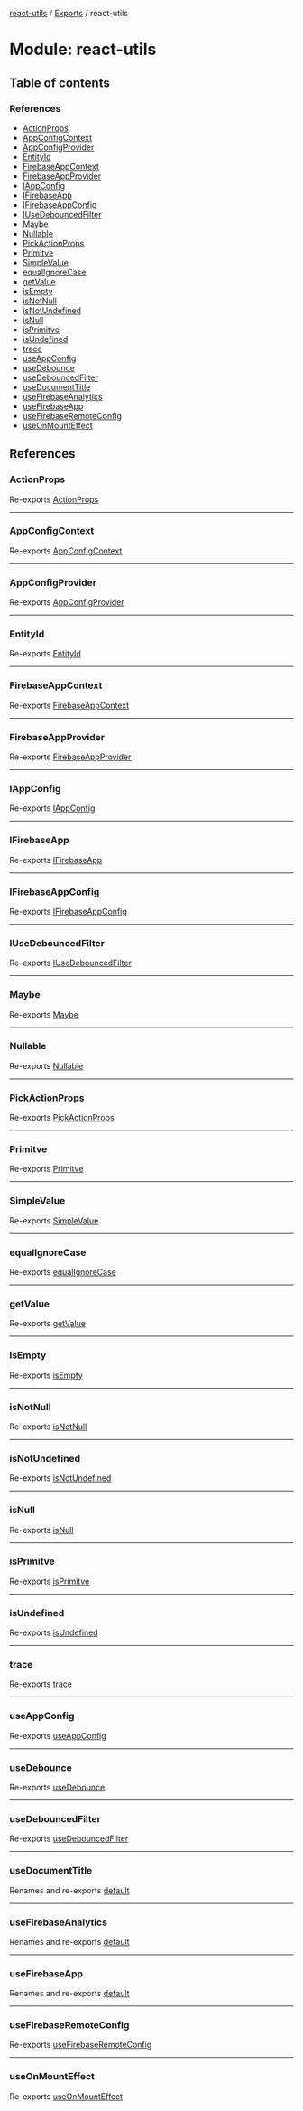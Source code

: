 [react-utils](../README.md) / [Exports](../modules.md) / react-utils

# Module: react-utils

## Table of contents

### References

- [ActionProps](react_utils.md#actionprops)
- [AppConfigContext](react_utils.md#appconfigcontext)
- [AppConfigProvider](react_utils.md#appconfigprovider)
- [EntityId](react_utils.md#entityid)
- [FirebaseAppContext](react_utils.md#firebaseappcontext)
- [FirebaseAppProvider](react_utils.md#firebaseappprovider)
- [IAppConfig](react_utils.md#iappconfig)
- [IFirebaseApp](react_utils.md#ifirebaseapp)
- [IFirebaseAppConfig](react_utils.md#ifirebaseappconfig)
- [IUseDebouncedFilter](react_utils.md#iusedebouncedfilter)
- [Maybe](react_utils.md#maybe)
- [Nullable](react_utils.md#nullable)
- [PickActionProps](react_utils.md#pickactionprops)
- [Primitve](react_utils.md#primitve)
- [SimpleValue](react_utils.md#simplevalue)
- [equalIgnoreCase](react_utils.md#equalignorecase)
- [getValue](react_utils.md#getvalue)
- [isEmpty](react_utils.md#isempty)
- [isNotNull](react_utils.md#isnotnull)
- [isNotUndefined](react_utils.md#isnotundefined)
- [isNull](react_utils.md#isnull)
- [isPrimitve](react_utils.md#isprimitve)
- [isUndefined](react_utils.md#isundefined)
- [trace](react_utils.md#trace)
- [useAppConfig](react_utils.md#useappconfig)
- [useDebounce](react_utils.md#usedebounce)
- [useDebouncedFilter](react_utils.md#usedebouncedfilter)
- [useDocumentTitle](react_utils.md#usedocumenttitle)
- [useFirebaseAnalytics](react_utils.md#usefirebaseanalytics)
- [useFirebaseApp](react_utils.md#usefirebaseapp)
- [useFirebaseRemoteConfig](react_utils.md#usefirebaseremoteconfig)
- [useOnMountEffect](react_utils.md#useonmounteffect)

## References

### ActionProps

Re-exports [ActionProps](types_react.md#actionprops)

___

### AppConfigContext

Re-exports [AppConfigContext](contexts_config_AppConfigContext.md#appconfigcontext)

___

### AppConfigProvider

Re-exports [AppConfigProvider](contexts_config_AppConfigContext.md#appconfigprovider)

___

### EntityId

Re-exports [EntityId](types_bases.md#entityid)

___

### FirebaseAppContext

Re-exports [FirebaseAppContext](contexts_firebase_FirebaseAppContext.md#firebaseappcontext)

___

### FirebaseAppProvider

Re-exports [FirebaseAppProvider](contexts_firebase_FirebaseAppContext.md#firebaseappprovider)

___

### IAppConfig

Re-exports [IAppConfig](contexts_config_IAppConfig.md#iappconfig)

___

### IFirebaseApp

Re-exports [IFirebaseApp](../interfaces/contexts_firebase_IFirebaseApp.IFirebaseApp.md)

___

### IFirebaseAppConfig

Re-exports [IFirebaseAppConfig](../interfaces/contexts_config_IAppConfig.IFirebaseAppConfig.md)

___

### IUseDebouncedFilter

Re-exports [IUseDebouncedFilter](hooks_data_useDebouncedFilter.md#iusedebouncedfilter)

___

### Maybe

Re-exports [Maybe](types_bases.md#maybe)

___

### Nullable

Re-exports [Nullable](types_bases.md#nullable)

___

### PickActionProps

Re-exports [PickActionProps](types_react.md#pickactionprops)

___

### Primitve

Re-exports [Primitve](types_bases.md#primitve)

___

### SimpleValue

Re-exports [SimpleValue](types_bases.md#simplevalue)

___

### equalIgnoreCase

Re-exports [equalIgnoreCase](functions_string.md#equalignorecase)

___

### getValue

Re-exports [getValue](functions_types.md#getvalue)

___

### isEmpty

Re-exports [isEmpty](functions_arrays.md#isempty)

___

### isNotNull

Re-exports [isNotNull](functions_types.md#isnotnull)

___

### isNotUndefined

Re-exports [isNotUndefined](functions_types.md#isnotundefined)

___

### isNull

Re-exports [isNull](functions_types.md#isnull)

___

### isPrimitve

Re-exports [isPrimitve](functions_types.md#isprimitve)

___

### isUndefined

Re-exports [isUndefined](functions_types.md#isundefined)

___

### trace

Re-exports [trace](functions_debug.md#trace)

___

### useAppConfig

Re-exports [useAppConfig](hooks_app_useAppConfig.md#useappconfig)

___

### useDebounce

Re-exports [useDebounce](hooks_effects_useDebounce.md#usedebounce)

___

### useDebouncedFilter

Re-exports [useDebouncedFilter](hooks_data_useDebouncedFilter.md#usedebouncedfilter)

___

### useDocumentTitle

Renames and re-exports [default](hooks_dom_useDocumentTitle.md#default)

___

### useFirebaseAnalytics

Renames and re-exports [default](hooks_firebase_useFirebaseAnalytics.md#default)

___

### useFirebaseApp

Renames and re-exports [default](hooks_firebase_useFirebaseApp.md#default)

___

### useFirebaseRemoteConfig

Re-exports [useFirebaseRemoteConfig](hooks_firebase_useFirebaseRemoteConfig.md#usefirebaseremoteconfig)

___

### useOnMountEffect

Re-exports [useOnMountEffect](hooks_effects_useOnMountEffect.md#useonmounteffect)

